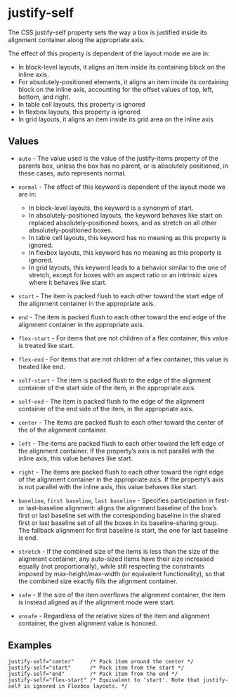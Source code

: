 # justify-self

The CSS justify-self property sets the way a box is justified inside
its alignment container along the appropriate axis.

The effect of this property is dependent of the layout mode we are in:

* In block-level layouts, it aligns an item inside its containing block on the inline axis.
* For absolutely-positioned elements, it aligns an item inside its containing block on the inline axis, accounting for the offset values of top, left, bottom, and right.
* In table cell layouts, this property is ignored
* In flexbox layouts, this property is ignored
* In grid layouts, it aligns an item inside its grid area on the inline axis


## Values

* `auto` - The value used is the value of the justify-items property of the parents box, unless the box has no parent, or is absolutely positioned, in these cases, auto represents normal.
* `normal` - The effect of this keyword is dependent of the layout mode we are in:
	- In block-level layouts, the keyword is a synonym of start.
	- In absolutely-positioned layouts, the keyword behaves like start on replaced absolutely-positioned boxes, and as stretch on all other absolutely-positioned boxes.
	- In table cell layouts, this keyword has no meaning as this property is ignored.
	- In flexbox layouts, this keyword has no meaning as this property is ignored.
	- In grid layouts, this keyword leads to a behavior similar to the one of stretch, except for boxes with an aspect ratio or an intrinsic sizes where it behaves like start.

* `start` - The item is packed flush to each other toward the start edge of the alignment container in the appropriate axis.
* `end` - The item is packed flush to each other toward the end edge of the alignment container in the appropriate axis.
* `flex-start` - For items that are not children of a flex container, this value is treated like start.
* `flex-end` - For items that are not children of a flex container, this value is treated like end.
* `self-start` - The item is packed flush to the edge of the alignment container of the start side of the item, in the appropriate axis.
* `self-end` - The item is packed flush to the edge of the alignment container of the end side of the item, in the appropriate axis.
* `center` - The items are packed flush to each other toward the center of the of the alignment container.
* `left` - The items are packed flush to each other toward the left edge of the alignment container. If the property’s axis is not parallel with the inline axis, this value behaves like start.
* `right` - The items are packed flush to each other toward the right edge of the alignment container in the appropriate axis. If the property’s axis is not parallel with the inline axis, this value behaves like start.
* `baseline`, `first baseline`, `last baseline` - Specifies participation in first- or last-baseline alignment: aligns the alignment baseline of the box’s first or last baseline set with the corresponding baseline in the shared first or last baseline set of all the boxes in its baseline-sharing group. The fallback alignment for first baseline is start, the one for last baseline is end.
* `stretch` - If the combined size of the items is less than the size of the alignment container, any auto-sized items have their size increased equally (not proportionally), while still respecting the constraints imposed by max-height/max-width (or equivalent functionality), so that the combined size exactly fills the alignment container.
* `safe` - If the size of the item overflows the alignment container, the item is instead aligned as if the alignment mode were start.
* `unsafe` - Regardless of the relative sizes of the item and alignment container, the given alignment value is honored.

## Examples

```
justify-self="center"     /* Pack item around the center */
justify-self="start"      /* Pack item from the start */
justify-self="end"        /* Pack item from the end */
justify-self="flex-start" /* Equivalent to 'start'. Note that justify-self is ignored in Flexbox layouts. */

```
